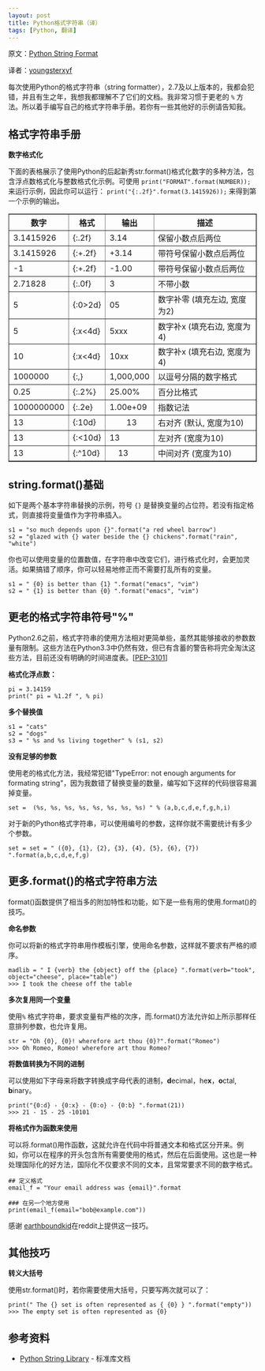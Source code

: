 ```yaml
---
layout: post
title: Python格式字符串（译）
tags: [Python, 翻译]
---
```


原文：[Python String Format](http://mkaz.com/solog/python-string-format)

译者：[youngsterxyf](https://github.com/youngsterxyf)

每次使用Python的格式字符串（string formatter），2.7及以上版本的，我都会犯错，并且有生之年，我想我都理解不了它们的文档。我非常习惯于更老的
`%` 方法。所以着手编写自己的格式字符串手册。若你有一些其他好的示例请告知我。

## 格式字符串手册

**数字格式化**

下面的表格展示了使用Python的后起新秀str.format()格式化数字的多种方法，包含浮点数格式化与整数格式化示例。可使用
`print("FORMAT".format(NUMBER));` 来运行示例，因此你可以运行：
`print("{:.2f}".format(3.1415926));` 来得到第一个示例的输出。

<table border="1" align="center" width="80%">
<tr><th width="10%">数字</th><th width="10%">格式</th><th width="12%">输出
</th><th width="65%">描述</th></tr>
<tr><td> 3.1415926 </td>
    <td> {:.2f} </td>
    <td> 3.14 </td>
    <td> 保留小数点后两位 </td>
</tr>
<tr><td> 3.1415926 </td>
    <td> {:+.2f} </td>
    <td> +3.14 </td>
    <td> 带符号保留小数点后两位 </td>
</tr>
<tr><td> -1 </td>
    <td> {:+.2f} </td>
    <td> -1.00 </td>
    <td> 带符号保留小数点后两位 </td>
</tr>
<tr><td> 2.71828 </td>
    <td> {:.0f} </td>
    <td> 3 </td>
    <td> 不带小数 </td>
</tr>
<tr><td> 5 </td>
    <td> {:0&gt;2d} </td>
    <td> 05 </td>
    <td> 数字补零 (填充左边, 宽度为2) </td>
</tr>
<tr><td> 5 </td>
    <td> {:x&lt;4d} </td>
    <td> 5xxx </td>
    <td> 数字补x (填充右边, 宽度为4) </td>
</tr>
<tr><td> 10 </td>
    <td> {:x&lt;4d} </td>
    <td> 10xx </td>
    <td> 数字补x (填充右边, 宽度为4) </td>
</tr>
<tr><td> 1000000 </td>
    <td> {:,} </td>
    <td> 1,000,000 </td>
    <td> 以逗号分隔的数字格式 </td>
</tr>
<tr><td> 0.25 </td>
    <td> {:.2%} </td>
    <td> 25.00% </td>
    <td> 百分比格式 </td>
</tr>
<tr><td> 1000000000 </td>
    <td> {:.2e} </td>
    <td> 1.00e+09 </td>
    <td> 指数记法 </td>
</tr>
<tr><td> 13 </td>
    <td> {:10d} </td>
    <td>&nbsp;&nbsp;&nbsp;&nbsp;&nbsp;&nbsp;&nbsp;&nbsp;13</td>
    <td> 右对齐 (默认, 宽度为10) </td>
</tr>
<tr><td> 13 </td>
    <td> {:&lt;10d} </td>
    <td> 13 </td>
    <td> 左对齐 (宽度为10)</td>
</tr>
<tr><td> 13 </td>
    <td> {:^10d} </td>
    <td> &nbsp;&nbsp;&nbsp;&nbsp;13 </td>
    <td> 中间对齐 (宽度为10) </td>
</tr>
</table>

## string.format()基础

如下是两个基本字符串替换的示例，符号 `{}`
是替换变量的占位符。若没有指定格式，则直接将变量值作为字符串插入。

    s1 = "so much depends upon {}".format("a red wheel barrow")
    s2 = "glazed with {} water beside the {} chickens".format("rain", "white")

你也可以使用变量的位置数值，在字符串中改变它们，进行格式化时，会更加灵活。如果搞错了顺序，你可以轻易地修正而不需要打乱所有的变量。

    s1 = " {0} is better than {1} ".format("emacs", "vim")
    s2 = " {1} is better than {0} ".format("emacs", "vim")

## 更老的格式字符串符号"%"

Python2.6之前，格式字符串的使用方法相对更简单些，虽然其能够接收的参数数量有限制。这些方法在Python3.3中仍然有效，但已有含蓄的警告称将完全淘汰这些方法，目前还没有明确的时间进度表。\[[PEP-3101](http://www.python.org/dev/peps/pep-3101/)\]

**格式化浮点数：**

    pi = 3.14159
    print(" pi = %1.2f ", % pi)

**多个替换值**

    s1 = "cats"
    s2 = "dogs"
    s3 = " %s and %s living together" % (s1, s2)

**没有足够的参数**

使用老的格式化方法，我经常犯错"TypeError: not enough arguments for formating
string"，因为我数错了替换变量的数量，编写如下这样的代码很容易漏掉变量。

    set =  (%s, %s, %s, %s, %s, %s, %s, %s) " % (a,b,c,d,e,f,g,h,i)

对于新的Python格式字符串，可以使用编号的参数，这样你就不需要统计有多少个参数。

    set = set = " ({0}, {1}, {2}, {3}, {4}, {5}, {6}, {7}) ".format(a,b,c,d,e,f,g)

## 更多.format()的格式字符串方法

format()函数提供了相当多的附加特性和功能，如下是一些有用的使用.format()的技巧。

**命名参数**

你可以将新的格式字符串用作模板引擎，使用命名参数，这样就不要求有严格的顺序。

    madlib = " I {verb} the {object} off the {place} ".format(verb="took", object="cheese", place="table")
    >>> I took the cheese off the table

**多次复用同一个变量**

使用`%` 格式字符串，要求变量有严格的次序，而.format()方法允许如上所示那样任意排列参数，也允许复用。

    str = "Oh {0}, {0}! wherefore art thou {0}?".format("Romeo")
    >>> Oh Romeo, Romeo! wherefore art thou Romeo?

**将数值转换为不同的进制**

可以使用如下字母来将数字转换成字母代表的进制，**d**ecimal，he**x**，**o**ctal, **b**inary。

    print("{0:d} - {0:x} - {0:o} - {0:b} ".format(21))
    >>> 21 - 15 - 25 -10101

**将格式作为函数来使用**

可以将.format()用作函数，这就允许在代码中将普通文本和格式区分开来。例如，你可以在程序的开头包含所有需要使用的格式，然后在后面使用。这也是一种处理国际化的好方法，国际化不仅要求不同的文本，且常常要求不同的数字格式。

    ## 定义格式
    email_f = "Your email address was {email}".format
    
    ### 在另一个地方使用
    print(email_f(email="bob@example.com"))

感谢
[earthboundkid](http://www.reddit.com/r/Python/comments/174e1i/python_string_format_cookbook/c82ot0h)在reddit上提供这一技巧。

## 其他技巧

**转义大括号**

使用str.format()时，若你需要使用大括号，只要写两次就可以了：

    print(" The {} set is often represented as { {0} } ".format("empty"))
    >>> The empty set is often represented as {0}

## 参考资料

* [Python String Library](http://docs.python.org/3/library/string.html) - 标准库文档
